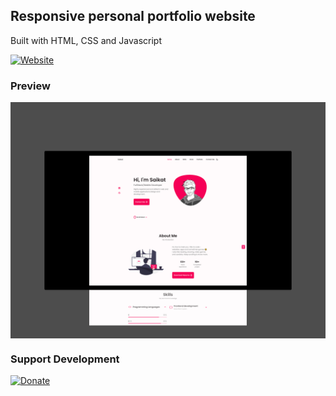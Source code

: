 ## Responsive personal portfolio website

Built with HTML, CSS and Javascript

[![Website](https://img.shields.io/badge/-check%20it%20out-f50056?style=for-the-badge)](https://sdnitrogen.github.io)

### Preview

<img src="web-preview.jpg" align="center">

### Support Development

[![Donate](https://img.shields.io/badge/Donate-Paypal-blue?style=for-the-badge)](https://www.paypal.me/sdnitrogen)

